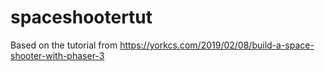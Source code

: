 # spaceshootertut
Based on the tutorial from https://yorkcs.com/2019/02/08/build-a-space-shooter-with-phaser-3